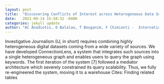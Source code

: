```yaml
---
layout: post
title:  "Discovering Conflicts of Interest across Heterogeneous Data Sources with ConnectionLens"
date:   2021-09-14 15:58:32 -0400
categories: jekyll update
author: "AC Anadiotis, O Balalau, T Bouganim, F Chimienti -  International Conference on , 2021"
---
```

Investigative Journalism (IJ, in short) requires combining highly heterogeneous digital datasets coming from a wide variety of sources. We have developed ConnectionLens, a system that integrates such sources into a single heterogeneous graph and enables users to query the graph using keywords. The first iteration of the system [7] followed a mediator architecture which severely constrained its query scalability. Thus, we fully re-engineered the system, moving it to a warehouse Cites: Finding related tables